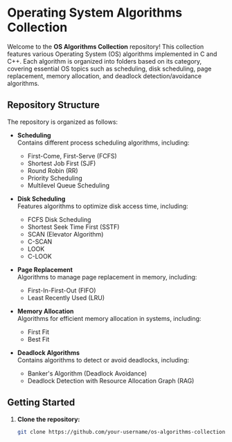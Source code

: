 # Operating System Algorithms Collection

Welcome to the **OS Algorithms Collection** repository! This collection features various Operating System (OS) algorithms implemented in C and C++. Each algorithm is organized into folders based on its category, covering essential OS topics such as scheduling, disk scheduling, page replacement, memory allocation, and deadlock detection/avoidance algorithms.

## Repository Structure

The repository is organized as follows:

- **Scheduling**  
  Contains different process scheduling algorithms, including:
  - First-Come, First-Serve (FCFS)
  - Shortest Job First (SJF)
  - Round Robin (RR)
  - Priority Scheduling
  - Multilevel Queue Scheduling

- **Disk Scheduling**  
  Features algorithms to optimize disk access time, including:
  - FCFS Disk Scheduling
  - Shortest Seek Time First (SSTF)
  - SCAN (Elevator Algorithm)
  - C-SCAN
  - LOOK
  - C-LOOK

- **Page Replacement**  
  Algorithms to manage page replacement in memory, including:
  - First-In-First-Out (FIFO)
  - Least Recently Used (LRU)

- **Memory Allocation**  
  Algorithms for efficient memory allocation in systems, including:
  - First Fit
  - Best Fit

- **Deadlock Algorithms**  
  Contains algorithms to detect or avoid deadlocks, including:
  - Banker's Algorithm (Deadlock Avoidance)
  - Deadlock Detection with Resource Allocation Graph (RAG)

## Getting Started

1. **Clone the repository:**
   ```bash
   git clone https://github.com/your-username/os-algorithms-collection.git
